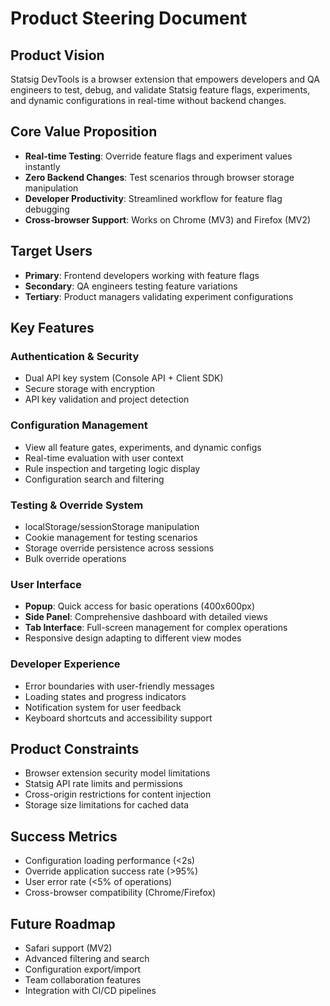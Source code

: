 # Product Steering Document

## Product Vision

Statsig DevTools is a browser extension that empowers developers and QA engineers to test, debug, and validate Statsig feature flags, experiments, and dynamic configurations in real-time without backend changes.

## Core Value Proposition

- **Real-time Testing**: Override feature flags and experiment values instantly
- **Zero Backend Changes**: Test scenarios through browser storage manipulation
- **Developer Productivity**: Streamlined workflow for feature flag debugging
- **Cross-browser Support**: Works on Chrome (MV3) and Firefox (MV2)

## Target Users

- **Primary**: Frontend developers working with feature flags
- **Secondary**: QA engineers testing feature variations
- **Tertiary**: Product managers validating experiment configurations

## Key Features

### Authentication & Security

- Dual API key system (Console API + Client SDK)
- Secure storage with encryption
- API key validation and project detection

### Configuration Management

- View all feature gates, experiments, and dynamic configs
- Real-time evaluation with user context
- Rule inspection and targeting logic display
- Configuration search and filtering

### Testing & Override System

- localStorage/sessionStorage manipulation
- Cookie management for testing scenarios
- Storage override persistence across sessions
- Bulk override operations

### User Interface

- **Popup**: Quick access for basic operations (400x600px)
- **Side Panel**: Comprehensive dashboard with detailed views
- **Tab Interface**: Full-screen management for complex operations
- Responsive design adapting to different view modes

### Developer Experience

- Error boundaries with user-friendly messages
- Loading states and progress indicators
- Notification system for user feedback
- Keyboard shortcuts and accessibility support

## Product Constraints

- Browser extension security model limitations
- Statsig API rate limits and permissions
- Cross-origin restrictions for content injection
- Storage size limitations for cached data

## Success Metrics

- Configuration loading performance (<2s)
- Override application success rate (>95%)
- User error rate (<5% of operations)
- Cross-browser compatibility (Chrome/Firefox)

## Future Roadmap

- Safari support (MV2)
- Advanced filtering and search
- Configuration export/import
- Team collaboration features
- Integration with CI/CD pipelines
